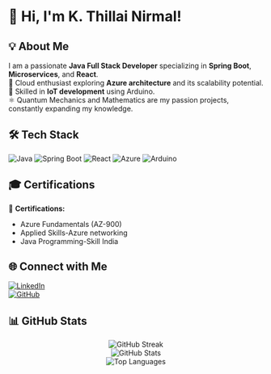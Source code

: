 # 👋 Hi, I'm K. Thillai Nirmal!

## 💡 About Me
I am a passionate **Java Full Stack Developer** specializing in **Spring Boot**, **Microservices**, and **React**.  
🏅 Cloud enthusiast exploring **Azure architecture** and its scalability potential.  
🔧 Skilled in **IoT development** using Arduino.  
⚛️ Quantum Mechanics and Mathematics are my passion projects, constantly expanding my knowledge.

## 🛠️ Tech Stack
![Java](https://img.shields.io/badge/Java-%23ED8B00.svg?style=for-the-badge&logo=java&logoColor=white)
![Spring Boot](https://img.shields.io/badge/Spring_Boot-%236DB33F.svg?style=for-the-badge&logo=spring&logoColor=white)
![React](https://img.shields.io/badge/React-%2361DAFB.svg?style=for-the-badge&logo=react&logoColor=black)
![Azure](https://img.shields.io/badge/Azure-%230072C6.svg?style=for-the-badge&logo=microsoftazure&logoColor=white)
![Arduino](https://img.shields.io/badge/Arduino-%2300979C.svg?style=for-the-badge&logo=arduino&logoColor=white)

## 🎓 Certifications
📜 **Certifications:**
- Azure Fundamentals (AZ-900)
- Applied Skills-Azure networking
- Java Programming-Skill India


## 🌐 Connect with Me
[![LinkedIn](https://img.shields.io/badge/LinkedIn-Connect-blue?style=for-the-badge&logo=linkedin)](https://www.linkedin.com/in/k-thillai-nirmal)  
[![GitHub](https://img.shields.io/badge/GitHub-Profile-black?style=for-the-badge&logo=github)](https://github.com/thillainirmal-tech)

## 📊 GitHub Stats
<div align="center">
  <img src="https://github-readme-streak-stats.herokuapp.com/?user=thillainirmal-tech&theme=radical" alt="GitHub Streak" />
  <br>
  <img src="https://github-readme-stats.vercel.app/api?username=thillainirmal-tech&show_icons=true&theme=radical" alt="GitHub Stats" />
  <br>
  <img src="https://github-readme-stats.vercel.app/api/top-langs/?username=thillainirmal-tech&layout=compact&theme=radical" alt="Top Languages" />
</div>



